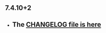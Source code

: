 ## 7.4.10+2

- ## The [CHANGELOG file is here](https://www.canardoux.xyz/tau_sound/doc/pages/flutter-sound/api/topics/changelog.html)

